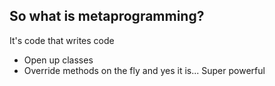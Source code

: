 ## So what is metaprogramming?

It's code that writes code

- Open up classes
- Override methods on the fly
and yes it is...
Super powerful
